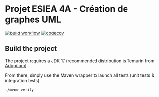 # Projet ESIEA 4A - Création de graphes UML

[![build workflow](https://github.com/nghlaurent/uml_grapher/actions/workflows/build.yml/badge.svg)](https://github.com/nghlaurent/uml_grapher/actions)
[![codecov](https://codecov.io/gh/nghlaurent/uml_grapher/branch/main/graph/badge.svg?token=VLO57U8WPC)](https://codecov.io/gh/nghlaurent/uml_grapher)

## Build the project

The project requires a JDK 17 (recommended distribution is Temurin from [Adoptium](https://adoptium.net/)).

From there, simply use the Maven wrapper to launch all tests (unit tests & integration tests).

`./mvnw verify`
